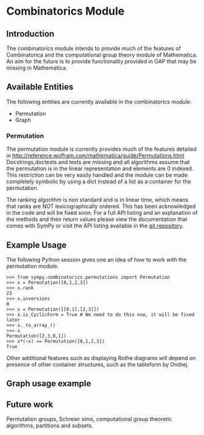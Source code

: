 # Combinatorics Module

<!-- wikitest release,master -->

## Introduction

The combinatorics module intends to provide much of the features of Combinatorica and the computational group theory module of Mathematica. An aim for the future is to provide functionality provided in GAP that may be missing in Mathematica.

## Available Entities

The following entities are currently available in the combinatorics module:

* Permutation
* Graph

### Permutation
The permutation module is currently provides much of the features detailed in http://reference.wolfram.com/mathematica/guide/Permutations.html
Docstrings,doctests and tests are missing and all algorithms assume that the permutation is in the linear representation
and elements are 0 indexed. This restriction can be very easily handled and the module can be made completely symbolic
by using a dict instead of a list as a container for the permutation.

The ranking algorithm is non standard and is in linear time, which means that ranks are NOT lexicographically ordered. This has been acknowledged in the code and will be fixed soon.
For a full API listing and an explanation of the methods and their return values please view the documentation that comes with SymPy or visit the API listing available in the [git repository](https://github.com/sympy/sympy).

## Example Usage
The following Python session gives one an idea of how to work with the permutation module.

    >>> from sympy.combinatorics.permutations import Permutation
    >>> x = Permutation([0,1,2,3])
    >>> x.rank
    23
    >>> x.inversions
    0
    >>> x = Permutation([[0,1],[2,3]])
    >>> x.is_CyclicForm = True # We need to do this now, it will be fixed later
    >>> x._to_array_()
    >>> x
    Permutation([2,3,0,1])
    >>> x*(~x) == Permutation([0,1,2,3])
    True
    
Other additional features such as displaying Rothe diagrams will depend on presence of other container
structures, such as the tableform by Ondrej.

## Graph usage example

## Future work
Permutation groups, Schreier sims, computational group theoretic algorithms, partitions and subsets.